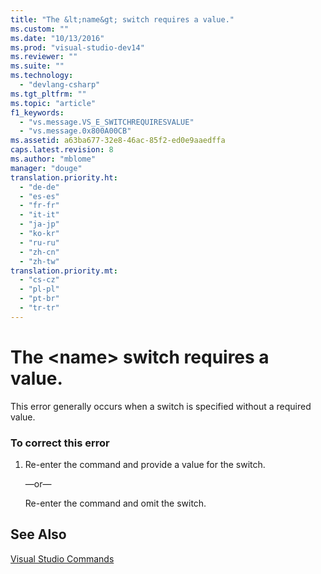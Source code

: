 ```yaml
---
title: "The &lt;name&gt; switch requires a value."
ms.custom: ""
ms.date: "10/13/2016"
ms.prod: "visual-studio-dev14"
ms.reviewer: ""
ms.suite: ""
ms.technology: 
  - "devlang-csharp"
ms.tgt_pltfrm: ""
ms.topic: "article"
f1_keywords: 
  - "vs.message.VS_E_SWITCHREQUIRESVALUE"
  - "vs.message.0x800A00CB"
ms.assetid: a63ba677-32e8-46ac-85f2-ed0e9aaedffa
caps.latest.revision: 8
ms.author: "mblome"
manager: "douge"
translation.priority.ht: 
  - "de-de"
  - "es-es"
  - "fr-fr"
  - "it-it"
  - "ja-jp"
  - "ko-kr"
  - "ru-ru"
  - "zh-cn"
  - "zh-tw"
translation.priority.mt: 
  - "cs-cz"
  - "pl-pl"
  - "pt-br"
  - "tr-tr"
---
```

# The &lt;name&gt; switch requires a value.
This error generally occurs when a switch is specified without a required value.  
  
### To correct this error  
  
1.  Re-enter the command and provide a value for the switch.  
  
     —or—  
  
     Re-enter the command and omit the switch.  
  
## See Also  
 [Visual Studio Commands](../reference/visual-studio-commands.md)